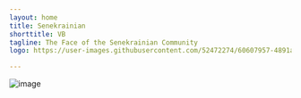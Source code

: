 ```yaml
---
layout: home
title: Senekrainian
shorttitle: VB
tagline: The Face of the Senekrainian Community
logo: https://user-images.githubusercontent.com/52472274/60607957-4891ae80-9d8c-11e9-9ce6-3d2c6c4f0761.jpg

---
```


![image](https://user-images.githubusercontent.com/52472274/60551197-89d87e80-9cf8-11e9-82d7-386d336f7608.png)
